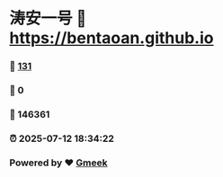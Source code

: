 # 涛安一号 :link: https://bentaoan.github.io 
### :page_facing_up: [131](https://bentaoan.github.io/tag.html) 
### :speech_balloon: 0 
### :hibiscus: 146361 
### :alarm_clock: 2025-07-12 18:34:22 
### Powered by :heart: [Gmeek](https://github.com/Meekdai/Gmeek)
